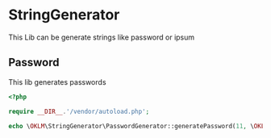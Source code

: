 # StringGenerator

This Lib can be generate strings like password or ipsum

## Password

This lib generates passwords

```php
<?php

require __DIR__.'/vendor/autoload.php';

echo \OKLM\StringGenerator\PasswordGenerator::generatePassword(11, \OKLM\StringGenerator\PasswordGenerator::PASSWORD_EASY);

```